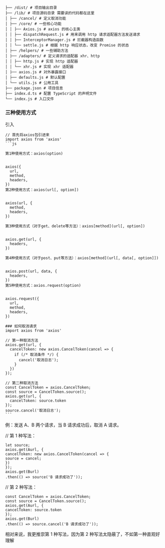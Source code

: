 	├── /dist/ # 项目输出目录
	├── /lib/ # 项目源码目录 需要读的代码都在这里
	│ ├── /cancel/ # 定义取消功能
	│ ├── /core/ # 一些核心功能
	│ │ ├── Axios.js # axios 的核心主类
	│ │ ├── dispatchRequest.js # 用来调用 http 请求适配器方法发送请求
	│ │ ├── InterceptorManager.js # 拦截器构造函数
	│ │ └── settle.js # 根据 http 响应状态，改变 Promise 的状态
	│ ├── /helpers/ # 一些辅助方法
	│ ├── /adapters/ # 定义请求的适配器 xhr、http
	│ │ ├── http.js # 实现 http 适配器
	│ │ └── xhr.js # 实现 xhr 适配器
	│ ├── axios.js # 对外暴露接口
	│ ├── defaults.js # 默认配置
	│ └── utils.js # 公用工具
	├── package.json # 项目信息
	├── index.d.ts # 配置 TypeScript 的声明文件
	└── index.js # 入口文件

### 三种使用方式

引入

````
// 首先将axios包引进来
import axios from 'axios'
```js

第1种使用方式：axios(option)


axios({
  url,
  method,
  headers,
})
第2种使用方式：axios(url[, option])


axios(url, {
  method,
  headers,
})

第3种使用方式（对于get、delete等方法）：axios[method](url[, option])


axios.get(url, {
  headers,
})

第4种使用方式（对于post、put等方法）：axios[method](url[, data[, option]])


axios.post(url, data, {
  headers,
})
第5种使用方式：axios.request(option)


axios.request({
  url,
  method,
  headers,
})

### 如何取消请求
import axios from 'axios'

// 第一种取消方法
axios.get(url, {
  cancelToken: new axios.CancelToken(cancel => {
    if (/* 取消条件 */) {
      cancel('取消日志');
    }
  })
});

// 第二种取消方法
const CancelToken = axios.CancelToken;
const source = CancelToken.source();
axios.get(url, {
  cancelToken: source.token
});
source.cancel('取消日志');
```
````

例：发送 A、B 两个请求，当 B 请求成功后，取消 A 请求。

// 第 1 种写法：
```
let source;
axios.get(Aurl, {
cancelToken: new axios.CancelToken(cancel => {
source = cancel;
})
});
axios.get(Burl)
.then(() => source('B 请求成功了'));
```
// 第 2 种写法：
```
const CancelToken = axios.CancelToken;
const source = CancelToken.source();
axios.get(Aurl, {
cancelToken: source.token
});
axios.get(Burl)
.then(() => source.cancel('B 请求成功了'));
```
相对来说，我更推崇第 1 种写法，因为第 2 种写法太隐蔽了，不如第一种直观好理解

